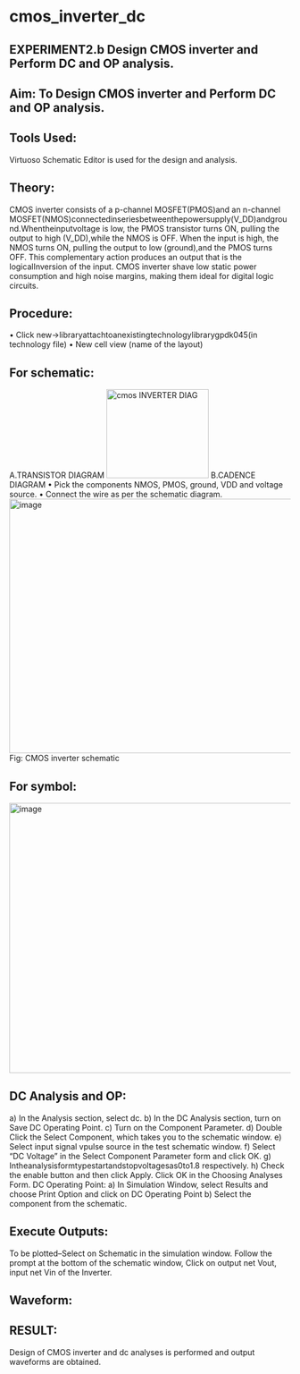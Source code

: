 # cmos_inverter_dc
## EXPERIMENT2.b Design CMOS inverter and Perform DC and OP analysis.

## Aim: To Design CMOS inverter and Perform DC and OP analysis.

## Tools Used: 
Virtuoso Schematic Editor is used for the design and analysis.

## Theory:
CMOS inverter consists of a p-channel MOSFET(PMOS)and an n-channel MOSFET(NMOS)connectedinseriesbetweenthepowersupply(V_DD)andground.Whentheinputvoltage is low, the PMOS transistor turns ON, pulling the output to high (V_DD),while the NMOS is OFF. When the input is high, the NMOS turns ON, pulling the output to low (ground),and the PMOS turns OFF. This complementary action produces an output that is the logicalInversion of the input. CMOS inverter shave low static power consumption and high noise margins, making them ideal for digital logic circuits.

## Procedure:
•	Click new->libraryattachtoanexistingtechnologylibrarygpdk045(in technology file)
•	New cell view (name of the layout)
## For schematic:
A.TRANSISTOR DIAGRAM 
<img width="183" height="159" alt="cmos INVERTER DIAG" src="https://github.com/user-attachments/assets/8ff9a85b-ea31-4e90-9178-3e4b215f5db5" />
B.CADENCE DIAGRAM 
•	Pick the components NMOS, PMOS, ground, VDD and voltage source.
•	Connect the wire as per the schematic diagram.
<img width="937" height="455" alt="image" src="https://github.com/user-attachments/assets/d4d97ee1-afd8-4d2e-8055-66f544c4caf7" />
Fig: CMOS inverter schematic

## For symbol:
<img width="952" height="483" alt="image" src="https://github.com/user-attachments/assets/1d7e26ab-a96a-4fd3-a048-5f68b2b16daa" />

## DC Analysis and OP:
a)	In the Analysis section, select dc.
b)	In the DC Analysis section, turn on Save DC Operating Point.
c)	Turn on the Component Parameter.
d)	Double Click the Select Component, which takes you to the schematic window.
e)	Select input signal vpulse source in the test schematic window.
f)	Select “DC Voltage” in the Select Component Parameter form and click OK.
g)	Intheanalysisformtypestartandstopvoltagesas0to1.8 respectively.
h)	Check the enable button and then click Apply.
Click OK in the Choosing Analyses Form.
DC Operating Point:
a)	In Simulation Window, select Results and choose Print Option and click on DC Operating Point
b)	Select the component from the schematic.

## Execute Outputs:
To be plotted–Select on Schematic in the simulation window.
Follow the prompt at the bottom of the schematic window, Click on output net Vout, input net Vin of the Inverter.

## Waveform:


## RESULT:
Design of CMOS inverter and dc analyses is performed and output waveforms are obtained. 





